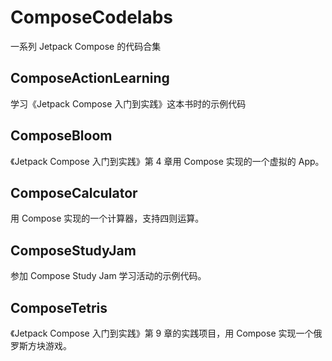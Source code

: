 # ComposeCodelabs

一系列 Jetpack Compose 的代码合集

## ComposeActionLearning

学习《Jetpack Compose 入门到实践》这本书时的示例代码

## ComposeBloom

《Jetpack Compose 入门到实践》第 4 章用 Compose 实现的一个虚拟的 App。

## ComposeCalculator

用 Compose 实现的一个计算器，支持四则运算。

## ComposeStudyJam

参加 Compose Study Jam 学习活动的示例代码。

## ComposeTetris

《Jetpack Compose 入门到实践》第 9 章的实践项目，用 Compose 实现一个俄罗斯方块游戏。
